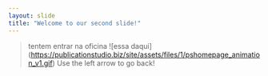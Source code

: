 ```yaml
---
layout: slide
title: "Welcome to our second slide!"
---
```

> tentem entrar na oficina
![essa daqui] (https://publicationstudio.biz/site/assets/files/1/pshomepage_animation_v1.gif)
Use the left arrow to go back!
